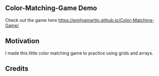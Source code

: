 ## Color-Matching-Game Demo

Check out the game here https://emilyamartin.github.io/Color-Matching-Game/

## Motivation

I made this little color matching game to practice using grids and arrays.

## Credits
